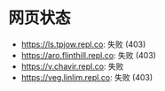 # 网页状态
- https://ls.tpjow.repl.co: 失败 (403)
- https://aro.flinthill.repl.co: 失败 (403)
- https://v.chavir.repl.co: 失败
- https://veg.linlim.repl.co: 失败 (403)
